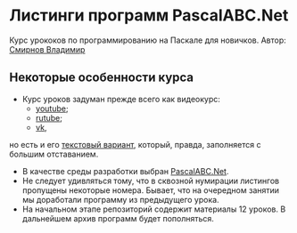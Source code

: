 # Листинги программ PascalABC.Net
Курс урококов по программированию на Паскале для новичков.
Автор: [Смирнов Владимир](http://www.vsmirnov.ru)

## Некоторые особенности курса
* Курс уроков задуман прежде всего как видеокурс:
    * [youtube](https://www.youtube.com/playlist?list=PLXIGmXb9HGzLyas5Ou-bLohT5s-t2tOFW);
    * [rutube](https://rutube.ru/plst/43307/);
    * [vk](https://vkvideo.ru/playlist/-207954158_1),
	
но есть и его [текстовый вариант](http://www.vsmirnov.ru/pascal), который, правда, заполняется с большим отставанием.
* В качестве среды разработки выбран [PascalABC.Net](http://www.pascalabc.net/).
* Не следует удивляться тому, что в сквозной нумирации листингов пропущены некоторые номера. Бывает, что на очередном занятии
мы доработали программу из предыдущего урока.
* На начальном этапе репозиторий содержит материалы 12 уроков. В дальнейшем
архив программ будет пополняться.
